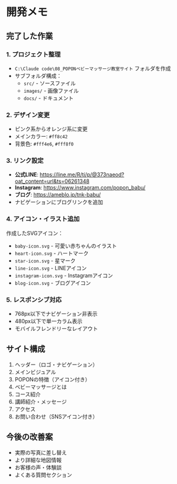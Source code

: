 # 開発メモ

## 完了した作業

### 1. プロジェクト整理
- `C:\Claude code\08_POPONベビーマッサージ教室サイト` フォルダを作成
- サブフォルダ構成：
  - `src/` - ソースファイル
  - `images/` - 画像ファイル
  - `docs/` - ドキュメント

### 2. デザイン変更
- ピンク系からオレンジ系に変更
- メインカラー: `#ff8c42`
- 背景色: `#fff4e6`, `#fff8f0`

### 3. リンク設定
- **公式LINE**: https://line.me/R/ti/p/@373naeod?oat_content=url&ts=06261348
- **Instagram**: https://www.instagram.com/popon_babu/
- **ブログ**: https://ameblo.jp/tnk-babu/
- ナビゲーションにブログリンクを追加

### 4. アイコン・イラスト追加
作成したSVGアイコン：
- `baby-icon.svg` - 可愛い赤ちゃんのイラスト
- `heart-icon.svg` - ハートマーク
- `star-icon.svg` - 星マーク
- `line-icon.svg` - LINEアイコン
- `instagram-icon.svg` - Instagramアイコン
- `blog-icon.svg` - ブログアイコン

### 5. レスポンシブ対応
- 768px以下でナビゲーション非表示
- 480px以下で単一カラム表示
- モバイルフレンドリーなレイアウト

## サイト構成
1. ヘッダー（ロゴ・ナビゲーション）
2. メインビジュアル
3. POPONの特徴（アイコン付き）
4. ベビーマッサージとは
5. コース紹介
6. 講師紹介・メッセージ
7. アクセス
8. お問い合わせ（SNSアイコン付き）

## 今後の改善案
- 実際の写真に差し替え
- より詳細な地図情報
- お客様の声・体験談
- よくある質問セクション